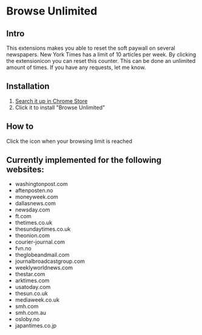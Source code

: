 # Browse Unlimited

## Intro
This extensions makes you able to reset the soft paywall on several newspapers.
New York Times has a limit of 10 articles per week. By clicking the extensionicon you can reset this counter. This can be done an unlimited amount of times.
If you have any requests, let me know.

## Installation
1. [Search it up in Chrome Store](https://chrome.google.com/webstore/search-extensions/browse%20unlimited)
2. Click it to install "Browse Unlimited"

## How to
Click the icon when your browsing limit is reached

## Currently implemented for the following websites:
- washingtonpost.com
- aftenposten.no
- moneyweek.com
- dallasnews.com
- newsday.com
- ft.com
- thetimes.co.uk
- thesundaytimes.co.uk
- theonion.com
- courier-journal.com
- fvn.no
- theglobeandmail.com
- journalbroadcastgroup.com
- weeklyworldnews.com
- thestar.com
- arktimes.com
- usatoday.com
- thesun.co.uk
- mediaweek.co.uk
- smh.com
- smh.com.au
- osloby.no
- japantimes.co.jp


